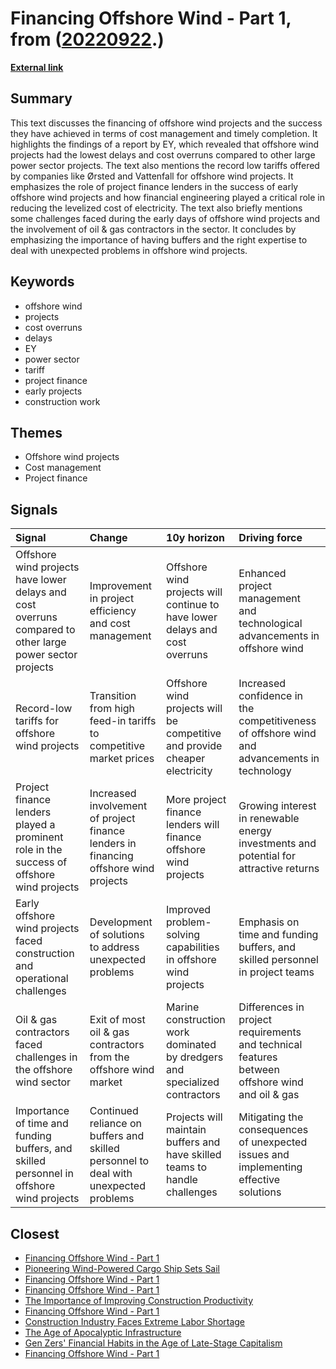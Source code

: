# __Financing Offshore Wind - Part 1__, from ([20220922](https://kghosh.substack.com/p/20220922).)

__[External link](https://jeromeaparis.substack.com/p/financing-offshore-wind-part-1)__



## Summary

This text discusses the financing of offshore wind projects and the success they have achieved in terms of cost management and timely completion. It highlights the findings of a report by EY, which revealed that offshore wind projects had the lowest delays and cost overruns compared to other large power sector projects. The text also mentions the record low tariffs offered by companies like Ørsted and Vattenfall for offshore wind projects. It emphasizes the role of project finance lenders in the success of early offshore wind projects and how financial engineering played a critical role in reducing the levelized cost of electricity. The text also briefly mentions some challenges faced during the early days of offshore wind projects and the involvement of oil & gas contractors in the sector. It concludes by emphasizing the importance of having buffers and the right expertise to deal with unexpected problems in offshore wind projects.

## Keywords

* offshore wind
* projects
* cost overruns
* delays
* EY
* power sector
* tariff
* project finance
* early projects
* construction work

## Themes

* Offshore wind projects
* Cost management
* Project finance

## Signals

| Signal                                                                                                   | Change                                                                               | 10y horizon                                                                 | Driving force                                                                                  |
|:---------------------------------------------------------------------------------------------------------|:-------------------------------------------------------------------------------------|:----------------------------------------------------------------------------|:-----------------------------------------------------------------------------------------------|
| Offshore wind projects have lower delays and cost overruns compared to other large power sector projects | Improvement in project efficiency and cost management                                | Offshore wind projects will continue to have lower delays and cost overruns | Enhanced project management and technological advancements in offshore wind                    |
| Record-low tariffs for offshore wind projects                                                            | Transition from high feed-in tariffs to competitive market prices                    | Offshore wind projects will be competitive and provide cheaper electricity  | Increased confidence in the competitiveness of offshore wind and advancements in technology    |
| Project finance lenders played a prominent role in the success of offshore wind projects                 | Increased involvement of project finance lenders in financing offshore wind projects | More project finance lenders will finance offshore wind projects            | Growing interest in renewable energy investments and potential for attractive returns          |
| Early offshore wind projects faced construction and operational challenges                               | Development of solutions to address unexpected problems                              | Improved problem-solving capabilities in offshore wind projects             | Emphasis on time and funding buffers, and skilled personnel in project teams                   |
| Oil & gas contractors faced challenges in the offshore wind sector                                       | Exit of most oil & gas contractors from the offshore wind market                     | Marine construction work dominated by dredgers and specialized contractors  | Differences in project requirements and technical features between offshore wind and oil & gas |
| Importance of time and funding buffers, and skilled personnel in offshore wind projects                  | Continued reliance on buffers and skilled personnel to deal with unexpected problems | Projects will maintain buffers and have skilled teams to handle challenges  | Mitigating the consequences of unexpected issues and implementing effective solutions          |

## Closest

* [Financing Offshore Wind - Part 1](63a65ba211f78dca2965b6b2ca564df2)
* [Pioneering Wind-Powered Cargo Ship Sets Sail](17a6704a82824be2f5910ebceee7ec75)
* [Financing Offshore Wind - Part 1](63a65ba211f78dca2965b6b2ca564df2)
* [Financing Offshore Wind - Part 1](63a65ba211f78dca2965b6b2ca564df2)
* [The Importance of Improving Construction Productivity](68cc2d738ed662aeee3670d8327d7d5f)
* [Financing Offshore Wind - Part 1](63a65ba211f78dca2965b6b2ca564df2)
* [Construction Industry Faces Extreme Labor Shortage](9439e069670182ab70d681f007704c33)
* [The Age of Apocalyptic Infrastructure](177a0857ffe0d07d48cd99a269f28a02)
* [Gen Zers' Financial Habits in the Age of Late-Stage Capitalism](1b41206075bb58ef4a1bcb8a6d82ffc0)
* [Financing Offshore Wind - Part 1](63a65ba211f78dca2965b6b2ca564df2)